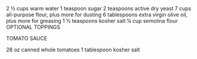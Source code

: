 2 ½ cups warm water
1 teaspoon sugar
2 teaspoons active dry yeast
7 cups all-purpose flour, plus more for dusting
6 tablespoons extra virgin olive oil, plus more for greasing
1 ½ teaspoons kosher salt
¼ cup semolina flour
OPTIONAL TOPPINGS

TOMATO SAUCE

28 oz canned whole tomatoes
1 tablespoon kosher salt